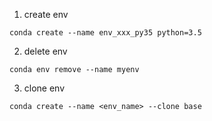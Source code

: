 
1. create env

```
conda create --name env_xxx_py35 python=3.5
```


2. delete env

```
conda env remove --name myenv
```

3. clone env
```
conda create --name <env_name> --clone base
```
